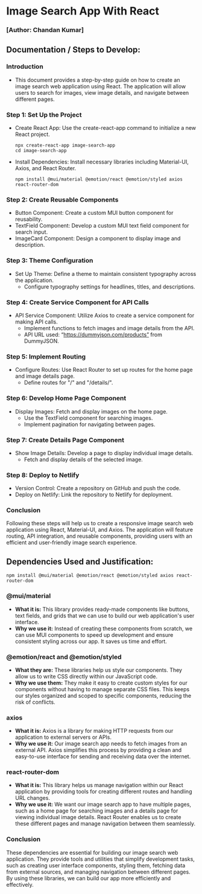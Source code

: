# Image Search App With React
### [Author: Chandan Kumar]

## Documentation / Steps to Develop: 

### Introduction
- This document provides a step-by-step guide on how to create an image search web application using React. The application will allow users to search for images, view image details, and navigate between different pages.

### Step 1: Set Up the Project
- Create React App: Use the create-react-app command to initialize a new React project.
  ```
  npx create-react-app image-search-app
  cd image-search-app
  ```

- Install Dependencies: Install necessary libraries including Material-UI, Axios, and React Router.
  ```
  npm install @mui/material @emotion/react @emotion/styled axios react-router-dom
  ```

### Step 2: Create Reusable Components
- Button Component: Create a custom MUI button component for reusability.
- TextField Component: Develop a custom MUI text field component for search input.
- ImageCard Component: Design a component to display image and description.
	
### Step 3: Theme Configuration
- Set Up Theme: Define a theme to maintain consistent typography across the application. 
    - Configure typography settings for headlines, titles, and descriptions.
	
### Step 4: Create Service Component for API Calls
- API Service Component: Utilize Axios to create a service component for making API calls. 
    - Implement functions to fetch images and image details from the API.
    - API URL used: “https://dummyjson.com/products” from DummyJSON.
	
### Step 5: Implement Routing
- Configure Routes: Use React Router to set up routes for the home page and image details page.
    - Define routes for "/" and "/details/".
	
### Step 6: Develop Home Page Component
- Display Images: Fetch and display images on the home page.
    - Use the TextField component for searching images.
    - Implement pagination for navigating between pages.
		
### Step 7: Create Details Page Component
- Show Image Details: Develop a page to display individual image details.
    - Fetch and display details of the selected image.
		
### Step 8: Deploy to Netlify
- Version Control: Create a repository on GitHub and push the code.
- Deploy on Netlify: Link the repository to Netlify for deployment.

### Conclusion
Following these steps will help us to create a responsive image search web application using React, Material-UI, and Axios. The application will feature routing, API integration, and reusable components, providing users with an efficient and user-friendly image search experience.


## Dependencies Used and Justification: 
```
npm install @mui/material @emotion/react @emotion/styled axios react-router-dom
```

### @mui/material
- **What it is:** This library provides ready-made components like buttons, text fields, and grids that we can use to build our web application's user interface.
- **Why we use it:** Instead of creating these components from scratch, we can use MUI components to speed up development and ensure consistent styling across our app. It saves us time and effort.

### @emotion/react and @emotion/styled
- **What they are:** These libraries help us style our components. They allow us to write CSS directly within our JavaScript code.
- **Why we use them:** They make it easy to create custom styles for our components without having to manage separate CSS files. This keeps our styles organized and scoped to specific components, reducing the risk of conflicts.

### axios
- **What it is:** Axios is a library for making HTTP requests from our application to external servers or APIs.
- **Why we use it:** Our image search app needs to fetch images from an external API. Axios simplifies this process by providing a clean and easy-to-use interface for sending and receiving data over the internet.

### react-router-dom
- **What it is:** This library helps us manage navigation within our React application by providing tools for creating different routes and handling URL changes.
- **Why we use it:** We want our image search app to have multiple pages, such as a home page for searching images and a details page for viewing individual image details. React Router enables us to create these different pages and manage navigation between them seamlessly.
	
### Conclusion
These dependencies are essential for building our image search web application. They provide tools and utilities that simplify development tasks, such as creating user interface components, styling them, fetching data from external sources, and managing navigation between different pages. By using these libraries, we can build our app more efficiently and effectively.
 

